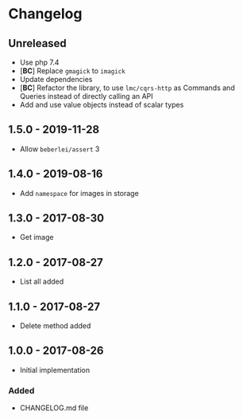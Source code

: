 # Changelog

<!-- There is always Unreleased section on the top. Subsections (Added, Changed, Fixed, Removed) should be added as needed. -->
## Unreleased
- Use php 7.4
- [**BC**] Replace `gmagick` to `imagick`
- Update dependencies
- [**BC**] Refactor the library, to use `lmc/cqrs-http` as Commands and Queries instead of directly calling an API
- Add and use value objects instead of scalar types

## 1.5.0 - 2019-11-28
- Allow `beberlei/assert` 3

## 1.4.0 - 2019-08-16
- Add `namespace` for images in storage

## 1.3.0 - 2017-08-30
- Get image

## 1.2.0 - 2017-08-27
- List all added

## 1.1.0 - 2017-08-27
- Delete method added

## 1.0.0 - 2017-08-26
- Initial implementation

### Added
- CHANGELOG.md file
